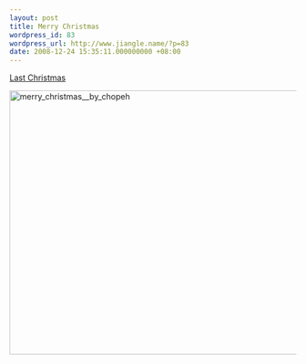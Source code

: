 ```yaml
---
layout: post
title: Merry Christmas
wordpress_id: 83
wordpress_url: http://www.jiangle.name/?p=83
date: 2008-12-24 15:35:11.000000000 +08:00
---
```

<a title="Last Christmas" href="http://a.fmhq.net/music/Last%20Christmas.mp3">Last Christmas</a>

<a href="http://www.jiangle.name/wp-content/uploads/2008/12/merry_christmas__by_chopeh.jpg"></a><a href="http://www.jiangle.name/wp-content/uploads/2008/12/merry_christmas__by_chopeh.jpg"><img class="aligncenter size-medium wp-image-97" title="merry_christmas__by_chopeh" src="http://www.jiangle.name/wp-content/uploads/2008/12/merry_christmas__by_chopeh-580x463.jpg" alt="merry_christmas__by_chopeh" width="580" height="463" /></a>
